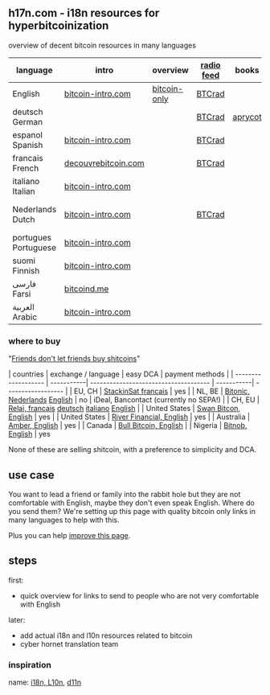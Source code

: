 ## h17n.com - i18n resources for hyperbitcoinization

overview of decent bitcoin resources in many languages

| language | intro | overview | [radio feed](https://btcrad.io/) | books | beginner podcast | 
|----------|-------|--------------------|--------------------------------- | -------------- | ---------------- | 
| English  | [bitcoin-intro.com](https://bitcoin-intro.com/) | [bitcoin-only](https://bitcoin-only.com/) | [BTCrad](https://btcrad.io/en/)     |                |                  |                       
| deutsch German  |                                                 |   | [BTCrad](https://btcrad.io/de/)  |  [aprycot](https://aprycot.media/shop/) |  [Bitcoin verstehen](https://anchor.fm/bitcoinverstehenpodcast)
| espanol Spanish | [bitcoin-intro.com](https://bitcoin-intro.com/es/)  |   | [BTCrad](https://btcrad.io/es/)
| francais French | [decouvrebitcoin.com](https://decouvrebitcoin.com/) |   | [BTCrad](https://btcrad.io/fr/)
| italiano Italian | [bitcoin-intro.com](https://bitcoin-intro.com/it/) |
| Nederlands Dutch | [bitcoin-intro.com](https://bitcoin-intro.com/nl/) |   | [BTCrad](https://btcrad.io/nl/) |    |  [Beginnen met Bitcoin](https://beginnenmetbitcoin.com/)
| portugues Portuguese | [bitcoin-intro.com](bitcoin-intro) |
| suomi Finnish | [bitcoin-intro.com](https://bitcoin-intro.com/fi/) |
| فارسی Farsi  | [bitcoind.me](https://bitcoind.me/) |
| العربية Arabic | [bitcoin-intro.com](https://bitcoin-intro.com/ar/) | 

### where to buy

"[Friends don't let friends buy shitcoins](https://twitter.com/bitcoin_al/status/1308057587053715456)"

| countries           | exchange / language                               |  easy DCA  | payment methods    |
| ------------------- | -----------|  ------------------------------------- | -----------| ------------------ |
| EU, CH              | [StackinSat francais](https://stackinsat.com/)  | yes        |
| NL, BE              | [Bitonic, Nederlands](https://bitonic.nl/nl/) [English](https://bitonic.nl/en/)     | no        | iDeal, Bancontact (currently no SEPA!) | 
| CH, EU              | [Relai, francais](https://relai.ch/fr/) [deutsch](https://relai.ch/de/) [italiano](https://relai.ch/it/) [English](https://relai.ch/) |
| United States       | [Swan Bitcon, English](https://www.swanbitcoin.com/)                             | yes       |
| United States       | [River Financial, English](https://river.com/) | yes       |
| Australia           | [Amber, English](https://amber.app/)            | yes       |
| Canada              | [Bull Bitcoin, English](https://bullbitcoin.com/) | 
| Nigeria             | [Bitnob, English](https://bitnob.com/) | yes


None of these are selling shitcoin, with a preference to simplicity and DCA.


## use case

You want to lead a friend or family into the rabbit hole but they are not comfortable with English, maybe they don't even speak English.
Where do you send them?
We're setting up this page with quality bitcoin only links in many languages to help with this.

Plus you can help [improve this page](https://github.com/h17n/h17n.com/edit/main/README.md).

## steps

first:
- quick overview for links to send to people who are not very comfortable with English

later:
- add actual i18n and l10n resources related to bitcoin
- cyber hornet translation team

### inspiration

name: [i18n, L10n](https://en.wikipedia.org/wiki/Internationalization_and_localization#Naming), [d11n](https://twitter.com/DennisReimann)





